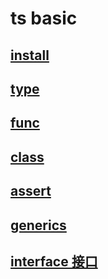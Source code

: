 # ts basic

## [install](ts-install.md)

## [type](ts-type.md)

## [func](src/typescript/func.ts)

## [class](src/typescript/class.ts)

## [assert](src/typescript/assert.ts)

## [generics](src/typescript/generics.ts)

## [interface 接口](ts-interface.md)